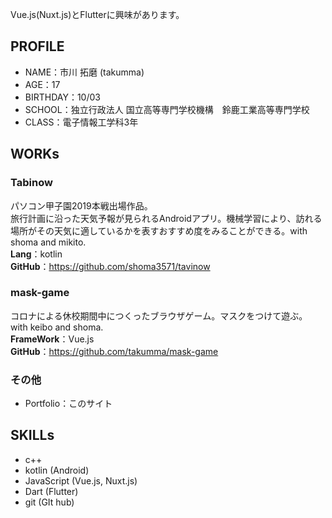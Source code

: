 Vue.js(Nuxt.js)とFlutterに興味があります。

## PROFILE
- NAME：市川 拓磨 (takumma)
- AGE：17
- BIRTHDAY：10/03
- SCHOOL：独立行政法人 国立高等専門学校機構　鈴鹿工業高等専門学校
- CLASS：電子情報工学科3年

## WORKs
###  Tabinow
パソコン甲子園2019本戦出場作品。<br>
旅行計画に沿った天気予報が見られるAndroidアプリ。機械学習により、訪れる場所がその天気に適しているかを表すおすすめ度をみることができる。with shoma and mikito. <br>
**Lang**：kotlin <br>
**GitHub**：https://github.com/shoma3571/tavinow <br> 
### mask-game
コロナによる休校期間中につくったブラウザゲーム。マスクをつけて遊ぶ。 with keibo and shoma. <br>
**FrameWork**：Vue.js <br>
**GitHub**：https://github.com/takumma/mask-game <br>
### その他
- Portfolio：このサイト

## SKILLs
- c++
- kotlin (Android)
- JavaScript (Vue.js, Nuxt.js)
- Dart (Flutter)
- git (GIt hub)
